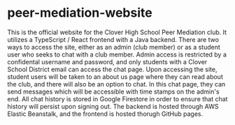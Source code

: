 # peer-mediation-website

This is the official website for the Clover High School Peer Mediation club. It utilizes a TypeScript / React frontend with a Java backend. There are two ways to access the site, either as an admin (club member) or as a student user who seeks to chat with a club member. Admin access is restricted by a confidental username and password, and only students with a Clover School District email can access the chat page. Upon accessing the site, student users will be taken to an about us page where they can read about the club, and there will also be an option to chat. In this chat page, they can send messages which will be accessible with time stamps on the admin's end. All chat history is stored in Google Firestore in order to ensure that chat history will persist upon signing out. The backend is hosted through AWS Elastic Beanstalk, and the frontend is hosted thorugh GitHub pages. 